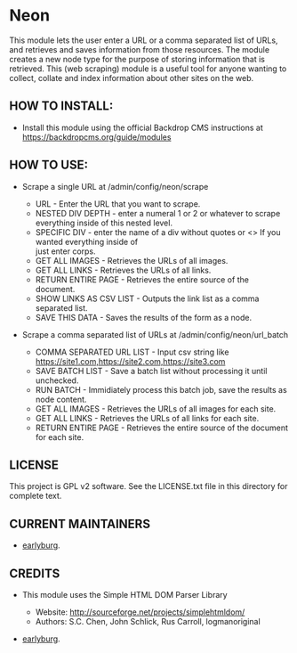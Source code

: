 Neon
====

This module lets the user enter a URL or a comma separated list of URLs, and
retrieves and saves information from those resources. The module creates a new node type
for the purpose of storing information that is retrieved. This (web scraping) module
is a useful tool for anyone wanting to collect, collate and index information
about other sites on the web.

HOW TO INSTALL:
---------------
- Install this module using the official Backdrop CMS instructions at
https://backdropcms.org/guide/modules

HOW TO USE:
------
- Scrape a single URL at /admin/config/neon/scrape
    * URL - Enter the URL that you want to scrape.
    * NESTED DIV DEPTH - enter a numeral 1 or 2 or whatever to scrape everything
       inside of this nested level.
    * SPECIFIC DIV - enter the name of a div without quotes or <>
       If you wanted everything inside of <div class ='corps'> just enter corps.
    * GET ALL IMAGES - Retrieves the URLs of all images.
    * GET ALL LINKS - Retrieves the URLs of all links.
    * RETURN ENTIRE PAGE - Retrieves the entire source of the document.
    * SHOW LINKS AS CSV LIST - Outputs the link list as a comma separated list.
    * SAVE THIS DATA - Saves the results of the form as a node.

- Scrape a comma separated list of URLs at /admin/config/neon/url_batch
    * COMMA SEPARATED URL LIST - Input csv string
       like https://site1.com,https://site2.com,https://site3.com
    * SAVE BATCH LIST - Save a batch list without processing it until unchecked.
    * RUN BATCH - Immidiately process this batch job, save the results as node content.
    * GET ALL IMAGES - Retrieves the URLs of all images for each site.
    * GET ALL LINKS - Retrieves the URLs of all links for each site.
    * RETURN ENTIRE PAGE - Retrieves the entire source of the document for each site.

LICENSE
---------------    
This project is GPL v2 software. See the LICENSE.txt file in this directory
for complete text.

CURRENT MAINTAINERS
---------------    
- [earlyburg](https://github.com/earlyburg).


CREDITS   
---------------
- This module uses the Simple HTML DOM Parser Library
  * Website: http://sourceforge.net/projects/simplehtmldom/
  * Authors: S.C. Chen, John Schlick, Rus Carroll, logmanoriginal

- [earlyburg](https://github.com/earlyburg).


